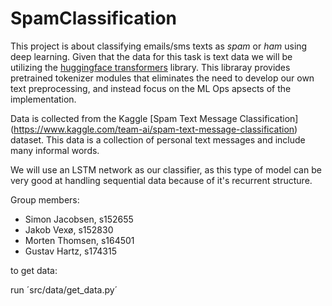 # SpamClassification

This project is about classifying emails/sms texts as *spam* or *ham* using deep learning. Given that the data for this task is text data we will be utilizing the [huggingface transformers](https://huggingface.co/transformers/) library. This libraray provides pretrained tokenizer modules that eliminates the need to develop our own text preprocessing, and instead focus on the ML Ops apsects of the implementation. 

Data is collected from the Kaggle [Spam Text Message Classification] (https://www.kaggle.com/team-ai/spam-text-message-classification) dataset. This data is a collection of personal text messages and include many informal words. 

We will use an LSTM network as our classifier, as this type of model can be very good at handling sequential data because of it's recurrent structure. 

Group members:
- Simon Jacobsen, s152655
- Jakob Vexø, s152830
- Morten Thomsen, s164501
- Gustav Hartz, s174315


to get data:

run ´src/data/get_data.py´